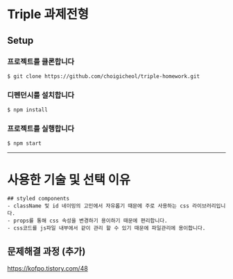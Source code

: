 # Triple 과제전형  

## Setup  
### 프로젝트를 클론합니다  
```
$ git clone https://github.com/choigicheol/triple-homework.git
```

### 디펜던시를 설치합니다  
```
$ npm install
```

### 프로젝트를 실행합니다  
```
$ npm start
```


***

# 사용한 기술 및 선택 이유
```
## styled components
- className 및 id 네이밍의 고민에서 자유롭기 때문에 주로 사용하는 css 라이브러리입니다.
- props를 통해 css 속성을 변경하기 용이하기 때문에 편리합니다.
- css코드를 js파일 내부에서 같이 관리 할 수 있기 때문에 파일관리에 용이합니다.
```


## 문제해결 과정 (추가)
https://kofpo.tistory.com/48
